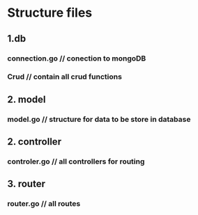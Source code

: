 # Structure files

## 1.db
### connection.go // conection to mongoDB
### Crud // contain all crud functions 

## 2. model
### model.go // structure for data to be store in database 

## 2. controller
### controler.go // all controllers for routing 
 
## 3. router 
### router.go // all routes 

